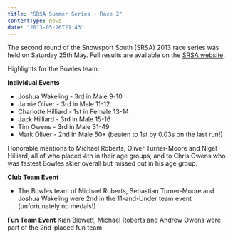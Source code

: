 ```yaml
---
title: "SRSA Summer Series - Race 2"
contentType: news
date: "2013-05-26T21:43"
---
```


The second round of the Snowsport South (SRSA) 2013 race series was held on Saturday 25th May. Full results are available on the [SRSA website](http://www.srsa.org.uk/races/38).

Highlights for the Bowles team:

**Individual Events**
* Joshua Wakeling - 3rd in Male 9-10
* Jamie Oliver - 3rd in Male 11-12
* Charlotte Hilliard - 1st in Female 13-14
* Jack Hilliard - 3rd in Male 15-16
* Tim Owens - 3rd in Male 31-49
* Mark Oliver - 2nd in Male 50+ (beaten to 1st by 0.03s on the last run!)

Honorable mentions to Michael Roberts, Oliver Turner-Moore and Nigel Hilliard, all of who placed 4th in their age groups, and to Chris Owens who was fastest Bowles skier overall but missed out in his age group.

**Club Team Event**
* The Bowles team of Michael Roberts, Sebastian Turner-Moore and Joshua Wakeling were 2nd in the 11-and-Under team event (unfortunately no medals!)

**Fun Team Event**
Kian Blewett, Michael Roberts and Andrew Owens were part of the 2nd-placed fun team.

